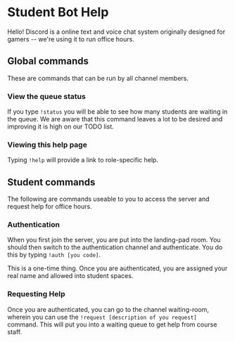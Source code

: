 # Student Bot Help
Hello!  Discord is a online text and voice chat system originally designed for gamers -- we're using it to run office hours.

## Global commands
These are commands that can be run by all channel members.

### View the queue status
If you type `!status` you will be able to see how many students are waiting in the queue.  We are aware that this command leaves a lot to be desired and improving it is high on our TODO list.

### Viewing this help page
Typing `!help` will provide a link to role-specific help.

## Student commands
The following are commands useable to you to access the server and request help for office hours.

### Authentication
When you first join the server, you are put into the landing-pad room.  You should then switch to the authentication channel and authenticate.  You do this by typing `!auth [you code]`.

This is a one-time thing.  Once you are authenticated, you are assigned your real name and allowed into student spaces.

### Requesting Help
Once you are authenticated, you can go to the channel waiting-room, wherein you can use the `!request [description of you request]` command.  This will put you into a waiting queue to get help from course staff.
